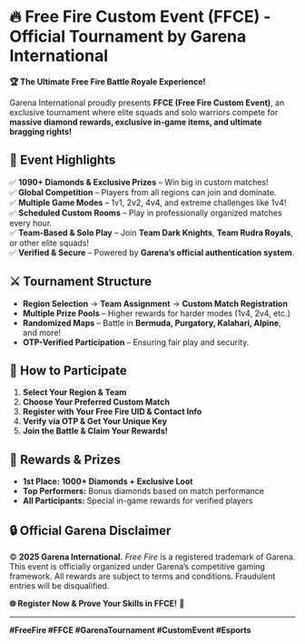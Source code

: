 # **🔥 Free Fire Custom Event (FFCE) - Official Tournament by Garena International**  

**🏆 The Ultimate Free Fire Battle Royale Experience!**  

Garena International proudly presents **FFCE (Free Fire Custom Event)**, an exclusive tournament where elite squads and solo warriors compete for **massive diamond rewards, exclusive in-game items, and ultimate bragging rights!**  

## **🎯 Event Highlights**  
✅ **1090+ Diamonds & Exclusive Prizes** – Win big in custom matches!  
✅ **Global Competition** – Players from all regions can join and dominate.  
✅ **Multiple Game Modes** – 1v1, 2v2, 4v4, and extreme challenges like 1v4!  
✅ **Scheduled Custom Rooms** – Play in professionally organized matches every hour.  
✅ **Team-Based & Solo Play** – Join **Team Dark Knights**, **Team Rudra Royals**, or other elite squads!  
✅ **Verified & Secure** – Powered by **Garena’s official authentication system**.  

## **⚔️ Tournament Structure**  
- **Region Selection** → **Team Assignment** → **Custom Match Registration**  
- **Multiple Prize Pools** – Higher rewards for harder modes (1v4, 2v4, etc.)  
- **Randomized Maps** – Battle in **Bermuda, Purgatory, Kalahari, Alpine**, and more!  
- **OTP-Verified Participation** – Ensuring fair play and security.  

## **📅 How to Participate**  
1. **Select Your Region & Team**  
2. **Choose Your Preferred Custom Match**  
3. **Register with Your Free Fire UID & Contact Info**  
4. **Verify via OTP & Get Your Unique Key**  
5. **Join the Battle & Claim Your Rewards!**  

## **🏅 Rewards & Prizes**  
- **1st Place:** **1000+ Diamonds + Exclusive Loot**  
- **Top Performers:** Bonus diamonds based on match performance  
- **All Participants:** Special in-game rewards for verified players  

## **🔒 Official Garena Disclaimer**  
© **2025 Garena International.** *Free Fire* is a registered trademark of Garena. This event is officially organized under Garena’s competitive gaming framework. All rewards are subject to terms and conditions. Fraudulent entries will be disqualified.  

**🌐 Register Now & Prove Your Skills in FFCE!** 🚀  

---  
**#FreeFire #FFCE #GarenaTournament #CustomEvent #Esports**
